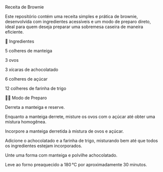 Receita de Brownie

Este repositório contém uma receita simples e prática de brownie, desenvolvida com ingredientes acessíveis e um modo de preparo direto, ideal para quem deseja preparar uma sobremesa caseira de maneira eficiente.

🧾 Ingredientes

5 colheres de manteiga

3 ovos

3 xícaras de achocolatado

6 colheres de açúcar

12 colheres de farinha de trigo

🧑‍🍳 Modo de Preparo

Derreta a manteiga e reserve.

Enquanto a manteiga derrete, misture os ovos com o açúcar até obter uma mistura homogênea.

Incorpore a manteiga derretida à mistura de ovos e açúcar.

Adicione o achocolatado e a farinha de trigo, misturando bem até que todos os ingredientes estejam incorporados.

Unte uma forma com manteiga e polvilhe achocolatado.

Leve ao forno preaquecido a 180 °C por aproximadamente 30 minutos.
